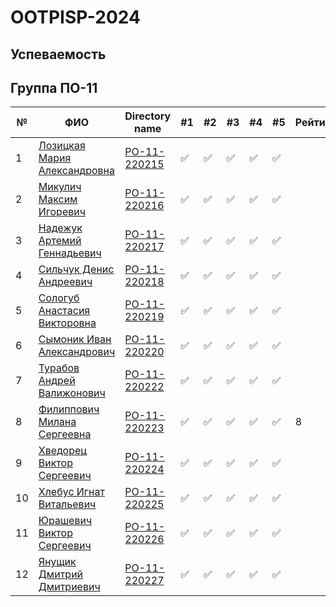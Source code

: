 # OOTPISP-2024

## Успеваемость

## Группа ПО-11

| №   | ФИО |  Directory name  | #1 | #2  | #3  | #4  | #5 | Рейтинг | Амбиции | Реальность |
| --- | ---| --- | ---| --- | --- | --- | --- | --- | --- | --- |
| 1   | [Лозицкая Мария Александровна](https://github.com/MariLoz)|[PO-11-220215](./trunk/po0_220215/) |✅|✅|✅|✅|✅| |9|4|
| 2   | [Микулич Максим Игоревич](https://github.com/Perhewz-Hellcat)|[PO-11-220216](./trunk/po0_220216/) |✅ |✅ |✅ |✅|✅| |8|0|
| 3   | [Надежук Артемий Геннадьевич](https://github.com/Artem646)|[PO-11-220217](./trunk/po0_220217/)|✅|✅|✅|✅|✅| |9|9|
| 4   | [Сильчук Денис Андреевич](https://github.com/yeazyyy)|[PO-11-220218](./trunk/po0_220218/) |✅|✅|✅|✅|✅| |5|4|
| 5   | [Сологуб Анастасия Викторовна](https://github.com/nastyasolo)| [PO-11-220219](./trunk/po0_220219/)|✅|✅|✅|✅|✅| |9|4|
| 6   | [Сымоник Иван Александрович](https://github.com/DOXECEES)| [PO-11-220220](./trunk/po0_220220/) | ✅ |✅ |✅ | ✅|✅ | |10|10|
| 7   | [Турабов Андрей Валижонович](https://github.com/Andrey-Turabov)|[PO-11-220222](./trunk/po0_220222/) |✅|✅|✅|✅|✅| |10|10|
| 8   | [Филиппович Милана Сергеевна](https://github.com/miilanafil)|[PO-11-220223](./trunk/po0_220223/)|✅|✅|✅|✅|✅|8|4|
| 9   | [Хведорец Виктор Сергеевич](https://github.com/ViktorKhvedorets)|[PO-11-220224](./trunk/po0_220224/) |✅|✅|✅|✅|✅| |9|4|
| 10  | [Хлебус Игнат Витальевич](https://github.com/ignat121235)| [PO-11-220225](./trunk/po0_220220/)|✅|✅|✅|✅|✅| | 7|4 |
| 11  | [Юрашевич Виктор Сергеевич](https://github.com/VictorYrman)| [PO-11-220226](./trunk/po0_220226/) | ✅ | ✅ | ✅ | ✅ |✅| |10|4|
| 12  | [Янущик Дмитрий Дмитриевич](https://github.com/DimaYanuschik)|[PO-11-220227](./trunk/po0_220227/)|✅|✅|✅|✅|✅| |9 |4|
